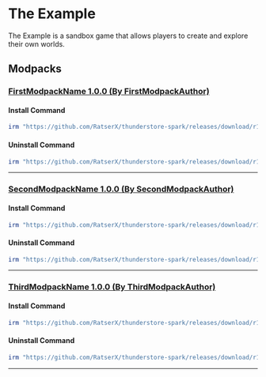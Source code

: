 # The Example

The Example is a sandbox game that allows players to create and explore their own worlds.

## Modpacks

### [FirstModpackName 1.0.0 (By FirstModpackAuthor)](https://example/)

#### Install Command

````ps1
irm "https://github.com/RatserX/thunderstore-spark/releases/download/r14459813045/Example-FirstModpackAuthor-FirstModpackName-Install.ps1" | iex
```` 

#### Uninstall Command

````ps1
irm "https://github.com/RatserX/thunderstore-spark/releases/download/r14459813045/Example-FirstModpackAuthor-FirstModpackName-Uninstall.ps1" | iex
```` 

---

### [SecondModpackName 1.0.0 (By SecondModpackAuthor)](https://example/)

#### Install Command

````ps1
irm "https://github.com/RatserX/thunderstore-spark/releases/download/r14459813045/Example-SecondModpackAuthor-SecondModpackName-Install.ps1" | iex
```` 

#### Uninstall Command

````ps1
irm "https://github.com/RatserX/thunderstore-spark/releases/download/r14459813045/Example-SecondModpackAuthor-SecondModpackName-Uninstall.ps1" | iex
```` 

---

### [ThirdModpackName 1.0.0 (By ThirdModpackAuthor)](https://example/)

#### Install Command

````ps1
irm "https://github.com/RatserX/thunderstore-spark/releases/download/r14459813045/Example-ThirdModpackAuthor-ThirdModpackName-Install.ps1" | iex
```` 

#### Uninstall Command

````ps1
irm "https://github.com/RatserX/thunderstore-spark/releases/download/r14459813045/Example-ThirdModpackAuthor-ThirdModpackName-Uninstall.ps1" | iex
```` 

---


